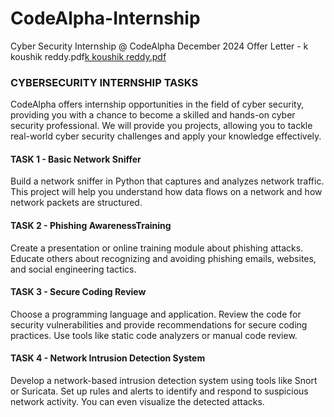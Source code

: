 # CodeAlpha-Internship
Cyber Security Internship @ CodeAlpha December 2024 
Offer Letter - k koushik reddy.pdf[k koushik reddy.pdf](https://github.com/user-attachments/files/18218781/k.koushik.reddy.pdf)



### CYBERSECURITY INTERNSHIP TASKS
CodeAlpha offers internship opportunities in the field of cyber security, providing you with a chance to become a skilled and hands-on cyber security professional.
We will provide you projects, allowing  you to tackle real-world cyber security challenges and apply your knowledge effectively.

#### TASK 1 - **Basic Network Sniffer**
Build a network sniffer in Python that captures and analyzes network traffic.
This project will help you understand how data flows on a network and how network packets are structured.

#### TASK 2 - **Phishing AwarenessTraining**
Create a presentation or online training module about phishing attacks.
Educate others about recognizing and avoiding phishing emails, websites, and social engineering tactics.

#### TASK 3 - **Secure Coding Review**
Choose a programming language and application. Review the code for security vulnerabilities and provide recommendations for secure coding practices.
Use tools like static code analyzers or manual code review.

#### TASK 4 - **Network Intrusion Detection System**
Develop a network-based intrusion detection system using tools like Snort or Suricata.
Set up rules and alerts to identify and respond to suspicious network activity. You can even visualize the detected attacks.

